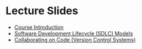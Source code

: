 # Lecture Slides

* [Course Introduction](intro.pptx)
* [Software Development Lifecycle (SDLC) Models](sdlc.pptx)
* [Collaborating on Code (Version Control Systems)](vcs.pptx)
